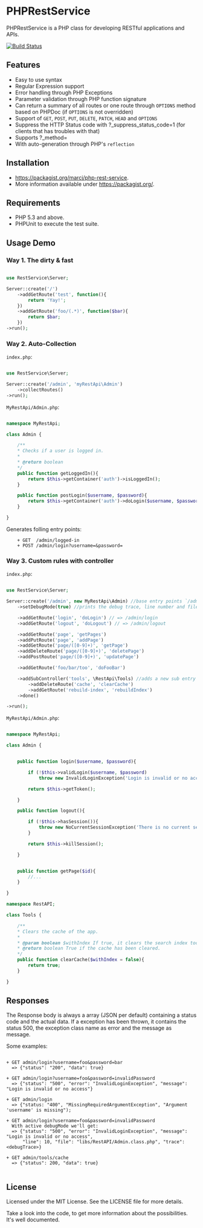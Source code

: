 PHPRestService
==============

PHPRestService is a PHP class for developing RESTful applications and APIs.

[![Build Status](https://travis-ci.org/marcj/php-rest-service.png)](https://travis-ci.org/marcj/php-rest-service)

Features
--------

+ Easy to use syntax
+ Regular Expression support
+ Error handling through PHP Exceptions
+ Parameter validation through PHP function signature
+ Can return a summary of all routes or one route through `OPTIONS` method based on PHPDoc (if `OPTIONS` is not overridden)
+ Support of `GET`, `POST`, `PUT`, `DELETE`, `PATCH`, `HEAD` and `OPTIONS`
+ Suppress the HTTP Status code with ?_suppress_status_code=1 (for clients that has troubles with that)
+ Supports ?_method=<method>
+ With auto-generation through PHP's `reflection`

Installation
------------

 - https://packagist.org/marcj/php-rest-service.
 - More information available under https://packagist.org/.

Requirements
------------

 - PHP 5.3 and above.
 - PHPUnit to execute the test suite.


Usage Demo
----------

### Way 1. The dirty & fast


```php

use RestService\Server;

Server::create('/')
    ->addGetRoute('test', function(){
        return 'Yay!';
    })
    ->addGetRoute('foo/(.*)', function($bar){
        return $bar;
    })
->run();

```

### Way 2. Auto-Collection

`index.php`:

```php

use RestService\Server;

Server::create('/admin', 'myRestApi\Admin')
    ->collectRoutes()
->run();

```

`MyRestApi/Admin.php`:

```php

namespace MyRestApi;

class Admin {

    /**
    * Checks if a user is logged in.
    *
    * @return boolean
    */
    public function getLoggedIn(){
        return $this->getContainer('auth')->isLoggedIn();
    }

    public function postLogin($username, $password){
        return $this->getContainer('auth')->doLogin($username, $password);
    }

}

```

Generates folling entry points:
```
    + GET  /admin/logged-in
    + POST /admin/login?username=&password=
```


### Way 3. Custom rules with controller

`index.php`:

```php

use RestService\Server;

Server::create('/admin', new MyRestApi\Admin) //base entry points `/admin`
    ->setDebugMode(true) //prints the debug trace, line number and file if a exception has been thrown.

    ->addGetRoute('login', 'doLogin') // => /admin/login
    ->addGetRoute('logout', 'doLogout') // => /admin/logout

    ->addGetRoute('page', 'getPages')
    ->addPutRoute('page', 'addPage')
    ->addGetRoute('page/([0-9]+)', 'getPage')
    ->addDeleteRoute('page/([0-9]+)', 'deletePage')
    ->addPostRoute('page/([0-9]+)', 'updatePage')

    ->addGetRoute('foo/bar/too', 'doFooBar')

    ->addSubController('tools', \RestApi\Tools) //adds a new sub entry point 'tools' => admin/tools
        ->addDeleteRoute('cache', 'clearCache')
        ->addGetRoute('rebuild-index', 'rebuildIndex')
    ->done()

->run();

```

`MyRestApi/Admin.php`:

```php

namespace MyRestApi;

class Admin {


    public function login($username, $password){

        if (!$this->validLogin($username, $password)
            throw new InvalidLoginException('Login is invalid or no access.');

        return $this->getToken();

    }

    public function logout(){

        if (!$this->hasSession()){
            throw new NoCurrentSessionException('There is no current session.');
        }

        return $this->killSession();

    }


    public function getPage($id){
        //...
    }

}

namespace RestAPI;

class Tools {

    /**
    * Clears the cache of the app.
    *
    * @param boolean $withIndex If true, it clears the search index too.
    * @return boolean True if the cache has been cleared.
    */
    public function clearCache($withIndex = false){
        return true;
    }

}
```


## Responses

The Response body is always a array (JSON per default) containing a status code and the actual data. If a exception has been thrown, it contains
the status 500, the exception class name as error and the message as message.

Some examples:

```

+ GET admin/login?username=foo&password=bar
  => {"status": "200", "data": true}

+ GET admin/login?username=foo&password=invalidPassword
  => {"status": "500", "error": "InvalidLoginException", "message": "Login is invalid or no access"}

+ GET admin/login
  => {"status: "400", "MissingRequiredArgumentException", "Argument 'username' is missing");

+ GET admin/login?username=foo&password=invalidPassword
  With active debugMode we'll get:
  => {"status": "500", "error": "InvalidLoginException", "message": "Login is invalid or no access",
      "line": 10, "file": "libs/RestAPI/Admin.class.php", "trace": <debugTrace>}

+ GET admin/tools/cache
  => {"status": 200, "data": true}


```

License
-------

Licensed under the MIT License. See the LICENSE file for more details.

Take a look into the code, to get more information about the possibilities. It's well documented.